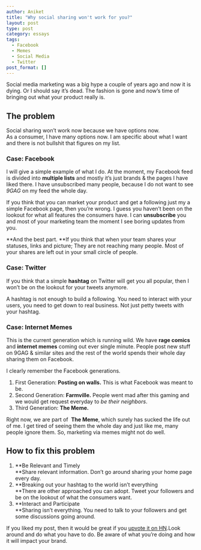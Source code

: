 ```yaml
---
author: Aniket
title: "Why social sharing won't work for you?"
layout: post
type: post
category: essays
tags:
  - Facebook
  - Memes
  - Social Media
  - Twitter
post_format: []
---
```

Social media marketing was a big hype a couple of years ago and now it is dying. Or I should say it’s dead. The fashion is gone and now’s time of bringing out what your product really is.

## The problem

Social sharing won’t work now because we have options now.  
As a consumer, I have many options now. I am specific about what I want and there is not bullshit that figures on my list.

### Case: Facebook

I will give a simple example of what I do. At the moment, my Facebook feed is divided into **multiple lists** and mostly it’s just brands & the pages I have liked there. I have unsubscribed many people, because I do not want to see *9GAG* on my feed the whole day.

If you think that you can market your product and get a following just my a simple Facebook page, then you’re wrong. I guess you haven’t been on the lookout for what all features the consumers have. I can **unsubscribe** you and most of your marketing team the moment I see boring updates from you.

**And the best part. **If you think that when your team shares your statuses, links and picture; They are not reaching many people. Most of your shares are left out in your small circle of people.

### Case: Twitter

If you think that a simple **hashtag** on Twitter will get you all popular, then I won’t be on the lookout for your tweets anymore.

A hashtag is not enough to build a following. You need to interact with your users, you need to get down to real business. Not just petty tweets with your hashtag.

### Case: Internet Memes

This is the current generation which is running wild. We have **rage comics** and **internet memes** coming out ever single minute. People post new stuff on 9GAG & similar sites and the rest of the world spends their whole day sharing them on Facebook.

I clearly remember the Facebook generations.

1.  First Generation: **Posting on walls.** This is what Facebook was meant to be.
2.  Second Generation: **Farmville.** People went mad after this gaming and we would get request everyday to *be their neighbors*.
3.  Third Generation: **The Meme.**

Right now, we are part of  **The Meme**, which surely has sucked the life out of me. I get tired of seeing them the whole day and just like me, many people ignore them. So, marketing via memes might not do well.

## How to fix this problem

1.  **Be Relevant and Timely  
    **Share relevant information. Don’t go around sharing your home page every day.
2.  **Breaking out your hashtag to the world isn’t everything  
    **There are other approached you can adopt. Tweet your followers and be on the lookout of what the consumers want.
3.  **Interact and Participate  
    **Sharing isn’t everything. You need to talk to your followers and get some discussions going around.

If you liked my post, then it would be great if you [upvote it on HN][1].Look around and do what you have to do. Be aware of what you’re doing and how it will impact your brand.

 [1]: http://news.ycombinator.com/item?id=4041974